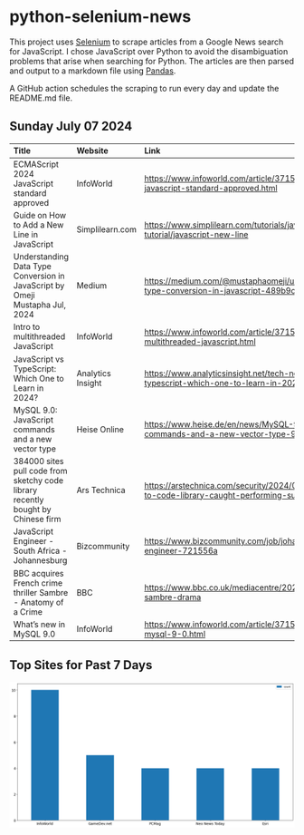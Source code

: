 # python-selenium-news

This project uses [Selenium](https://www.seleniumhq.org/) to scrape articles from a Google News search for JavaScript.
I chose JavaScript over Python to avoid the disambiguation problems that arise when searching for Python.
The articles are then parsed and output to a markdown file using [Pandas](https://pandas.pydata.org/).

A GitHub action schedules the scraping to run every day and update the README.md file.

## Sunday July 07 2024


| Title                                                                            | Website           | Link                                                                                                              |
|:---------------------------------------------------------------------------------|:------------------|:------------------------------------------------------------------------------------------------------------------|
| ECMAScript 2024 JavaScript standard approved                                     | InfoWorld         | https://www.infoworld.com/article/3715631/ecmascript-2024-javascript-standard-approved.html                       |
| Guide on How to Add a New Line in JavaScript                                     | Simplilearn.com   | https://www.simplilearn.com/tutorials/javascript-tutorial/javascript-new-line                                     |
| Understanding Data Type Conversion in JavaScript  by Omeji Mustapha  Jul, 2024   | Medium            | https://medium.com/@mustaphaomeji/understanding-data-type-conversion-in-javascript-489b9c774ac8                   |
| Intro to multithreaded JavaScript                                                | InfoWorld         | https://www.infoworld.com/article/3715643/intro-to-multithreaded-javascript.html                                  |
| JavaScript vs TypeScript: Which One to Learn in 2024?                            | Analytics Insight | https://www.analyticsinsight.net/tech-news/javascript-vs-typescript-which-one-to-learn-in-2024                    |
| MySQL 9.0: JavaScript commands and a new vector type                             | Heise Online      | https://www.heise.de/en/news/MySQL-9-0-JavaScript-commands-and-a-new-vector-type-9789785.html                     |
| 384000 sites pull code from sketchy code library recently bought by Chinese firm | Ars Technica      | https://arstechnica.com/security/2024/07/384000-sites-link-to-code-library-caught-performing-supply-chain-attack/ |
| JavaScript Engineer - South Africa - Johannesburg                                | Bizcommunity      | https://www.bizcommunity.com/job/johannesburg/ict/javascript-engineer-721556a                                     |
| BBC acquires French crime thriller Sambre - Anatomy of a Crime                   | BBC               | https://www.bbc.co.uk/mediacentre/2024/bbc-acquires-sambre-drama                                                  |
| What’s new in MySQL 9.0                                                          | InfoWorld         | https://www.infoworld.com/article/3715713/what-s-new-in-mysql-9-0.html                                            |
## Top Sites for Past 7 Days

![Graph of Top Sites](https://raw.githubusercontent.com/dan-mba/python-selenium-news/main/last-week.png)
